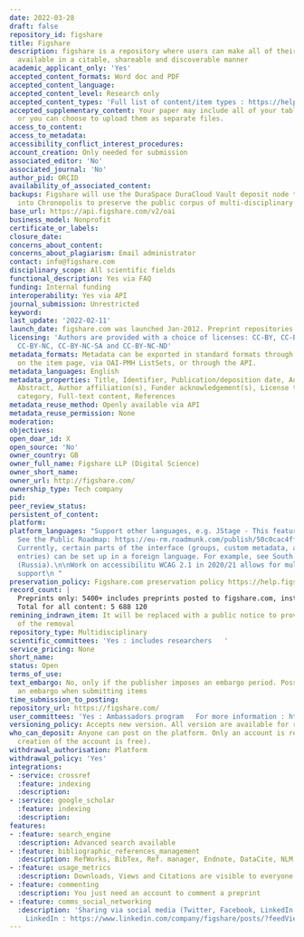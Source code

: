 ```yaml
---
date: 2022-03-28
draft: false
repository_id: figshare
title: Figshare
description: figshare is a repository where users can make all of their research outputs
  available in a citable, shareable and discoverable manner
academic_applicant_only: 'Yes'
accepted_content_formats: Word doc and PDF
accepted_content_language:
accepted_content_level: Research only
accepted_content_types: 'Full list of content/item types : https://help.figshare.com/article/item-types'
accepted_supplementary_content: Your paper may include all of your tables and figures,
  or you can choose to upload them as separate files.
access_to_content:
access_to_metadata:
accessibility_conflict_interest_procedures:
account_creation: Only needed for submission
associated_editor: 'No'
associated_journal: 'No'
author_pid: ORCID
availability_of_associated_content:
backups: Figshare will use the DuraSpace DuraCloud Vault deposit node to add content
  into Chronopolis to preserve the public corpus of multi-disciplinary data.
base_url: https://api.figshare.com/v2/oai
business_model: Nonprofit
certificate_or_labels:
closure_date:
concerns_about_content:
concerns_about_plagiarism: Email administrator
contact: info@figshare.com
disciplinary_scope: All scientific fields
functional_description: Yes via FAQ
funding: Internal funding
interoperability: Yes via API
journal_submission: Unrestricted
keyword:
last_update: '2022-02-11'
launch_date: figshare.com was launched Jan-2012. Preprint repositories launched 2017
licensing: 'Authors are provided with a choice of licenses: CC-BY, CC-BY-SA, CC-BY-ND,
  CC-BY-NC, CC-BY-NC-SA and CC-BY-NC-ND'
metadata_formats: Metadata can be exported in standard formats through a select list
  on the item page, via OAI-PMH ListSets, or through the API.
metadata_languages: English
metadata_properties: Title, Identifier, Publication/deposition date, Author name(s),
  Abstract, Author affiliation(s), Funder acknowledgement(s), License type(s), Subject
  category, Full-text content, References
metadata_reuse_method: Openly available via API
metadata_reuse_permission: None
moderation:
objectives:
open_doar_id: X
open_source: 'No'
owner_country: GB
owner_full_name: Figshare LLP (Digital Science)
owner_short_name:
owner_url: http://figshare.com/
ownership_type: Tech company
pid:
peer_review_status:
persistent_of_content:
platform:
platform_languages: "Support other languages, e.g. JStage - This feature is in discussion.
  See the Public Roadmap: https://eu-rm.roadmunk.com/publish/50c0cac4ff2d9b46f7c118eb347f7959ffc9f48a.
  Currently, certain parts of the interface (groups, custom metadata, and metadata
  entries) can be set up in a foreign language. For example, see South Federal University
  (Russia).\n\nWork on accessibilitu WCAG 2.1 in 2020/21 allows for multi-language
  support\n "
preservation_policy: Figshare.com preservation policy https://help.figshare.com/article/preservation-and-continuity-of-access-policy
record_count: |
  Preprints only: 5400+ includes preprints posted to figshare.com, institutional repositories and preprint repositories
  Total for all content: 5 688 120
remining_indrawn_item: It will be replaced with a public notice to provide a record
  of the removal
repository_type: Multidisciplinary
scientific_committees: 'Yes : includes researchers   '
service_pricing: None
short_name:
status: Open
terms_of_use:
text_embargo: No, only if the publisher imposes an embargo period. Possible to apply
  an embargo when submitting items
time_submission_to_posting:
repository_url: https://figshare.com/
user_committees: 'Yes : Ambassadors program   For more information : https://knowledge.figshare.com/ambassadors'
versioning_policy: Accepts new version. All version are available for readers.
who_can_deposit: Anyone can post on the platform. Only an account is required ( The
  creation of the account is free).
withdrawal_authorisation: Platform
withdrawal_policy: 'Yes'
integrations:
- :service: crossref
  :feature: indexing
  :description:
- :service: google_scholar
  :feature: indexing
  :description:
features:
- :feature: search_engine
  :description: Advanced search available
- :feature: bibliographic_references_management
  :description: RefWorks, BibTex, Ref. manager, Endnote, DataCite, NLM, DC
- :feature: usage_metrics
  :description: Downloads, Views and Citations are visible to everyone
- :feature: commenting
  :description: You just need an account to comment a preprint
- :feature: comms_social_networking
  :description: 'Sharing via social media (Twitter, Facebook, LinkedIn and mail) and
    LinkedIn : https://www.linkedin.com/company/figshare/posts/?feedView=all      https://twitter.com/figshare'
---
```



